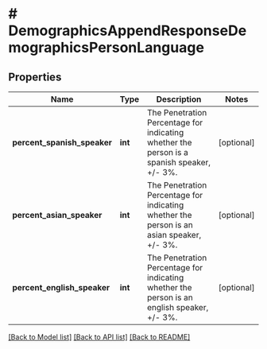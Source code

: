 # # DemographicsAppendResponseDemographicsPersonLanguage

## Properties

Name | Type | Description | Notes
------------ | ------------- | ------------- | -------------
**percent_spanish_speaker** | **int** | The Penetration Percentage for indicating whether the person is a spanish speaker, +/- 3%. | [optional]
**percent_asian_speaker** | **int** | The Penetration Percentage for indicating whether the person is an asian speaker, +/- 3%. | [optional]
**percent_english_speaker** | **int** | The Penetration Percentage for indicating whether the person is an english speaker, +/- 3%. | [optional]

[[Back to Model list]](../../README.md#models) [[Back to API list]](../../README.md#endpoints) [[Back to README]](../../README.md)
